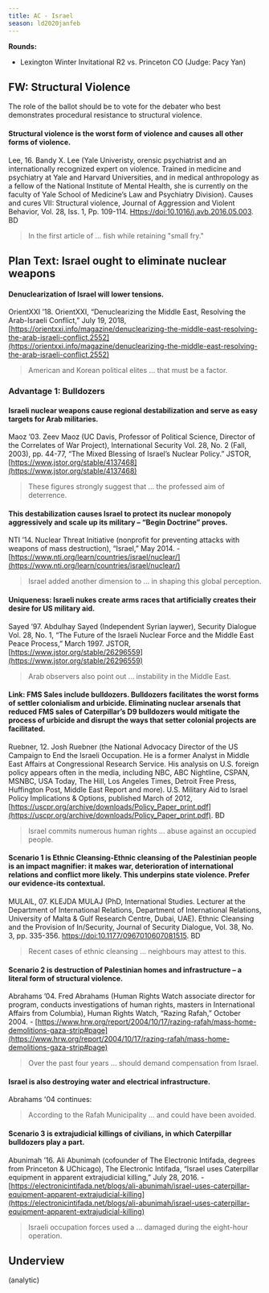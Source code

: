 ```yaml
---
title: AC - Israel
season: ld2020janfeb
---
```


**Rounds:**
* Lexington Winter Invitational R2 vs. Princeton CO (Judge: Pacy Yan)

## FW: Structural Violence
The role of the ballot should be to vote for the debater who best demonstrates procedural resistance to structural violence.

#### Structural violence is the worst form of violence and causes all other forms of violence. 
Lee, 16. Bandy X. Lee (Yale Univeristy, orensic psychiatrist and an internationally recognized expert on violence.  Trained in medicine and psychiatry at Yale and Harvard Universities, and in medical anthropology as a fellow of the National Institute of Mental Health, she is currently on the faculty of Yale School of Medicine’s Law and Psychiatry Division). Causes and cures VII: Structural violence, Journal of Aggression and Violent Behavior, Vol. 28, Iss. 1, Pp. 109-114. [Https://doi:10.1016/j.avb.2016.05.003](Https://doi:10.1016/j.avb.2016.05.003). BD
> In the first article of ... fish while retaining "small fry."

## Plan Text: Israel ought to eliminate nuclear weapons

#### Denuclearization of Israel will lower tensions.
OrientXXI ’18. OrientXXI, “Denuclearizing the Middle East, Resolving the Arab-Israeli Conflict,” July 19, 2018, [https://orientxxi.info/magazine/denuclearizing-the-middle-east-resolving-the-arab-israeli-conflict,2552](https://orientxxi.info/magazine/denuclearizing-the-middle-east-resolving-the-arab-israeli-conflict,2552)
> American and Korean political elites ... that must be a factor.

### Advantage 1: Bulldozers

#### Israeli nuclear weapons cause regional destabilization and serve as easy targets for Arab militaries.
Maoz ’03. Zeev Maoz (UC Davis, Professor of Political Science, Director of the Correlates of War Project), International Security Vol. 28, No. 2 (Fall, 2003), pp. 44-77, “The Mixed Blessing of Israel’s Nuclear Policy.” JSTOR, [https://www.jstor.org/stable/4137468](https://www.jstor.org/stable/4137468)
> These figures strongly suggest that ... the professed aim of deterrence.

#### This destabilization causes Israel to protect its nuclear monopoly aggressively and scale up its military – “Begin Doctrine” proves.
NTI ’14. Nuclear Threat Initiative (nonprofit for preventing attacks with weapons of mass destruction), “Israel,” May 2014. - [https://www.nti.org/learn/countries/israel/nuclear/](https://www.nti.org/learn/countries/israel/nuclear/)
> Israel added another dimension to ... in shaping this global perception.

#### Uniqueness: Israeli nukes create arms races that artificially creates their desire for US military aid.
Sayed ’97. Abdulhay Sayed (Independent Syrian laywer), Security Dialogue Vol. 28, No. 1,  “The Future of the Israeli Nuclear Force and the Middle East Peace Process,” March 1997. JSTOR, [https://www.jstor.org/stable/26296559](https://www.jstor.org/stable/26296559)
> Arab observers also point out ... instability in the Middle East.

#### Link: FMS Sales include bulldozers. Bulldozers facilitates the worst forms of settler colonialism and urbicide. Eliminating nuclear arsenals that reduced FMS sales of Caterpillar’s D9 bulldozers would mitigate the process of urbicide and disrupt the ways that setter colonial projects are facilitated. 
Ruebner, 12. Josh Ruebner (the National Advocacy Director of the US Campaign to End the Israeli Occupation. He is a former Analyst in Middle East Affairs at Congressional Research Service. His analysis on U.S. foreign policy appears often in the media, including NBC, ABC Nightline, CSPAN, MSNBC, USA Today, The Hill, Los Angeles Times, Detroit Free Press, Huffington Post, Middle East Report and more). U.S. Military Aid to Israel Policy Implications & Options, published March of 2012, [https://uscpr.org/archive/downloads/Policy_Paper_print.pdf](https://uscpr.org/archive/downloads/Policy_Paper_print.pdf). BD
> Israel commits numerous human rights ... abuse against an occupied people.

#### Scenario 1 is Ethnic Cleansing-Ethnic cleansing of the Palestinian people is an impact magnifier: it makes war, deterioration of international relations and conflict more likely. This underpins state violence. Prefer our evidence-its contextual. 
MULAlL, 07. KLEJDA MULAJ (PhD, International Studies. Lecturer at the Department of International Relations, Department of International Relations, University of Malta & Gulf Research Centre, Dubai, UAE). Ethnic Cleansing and the Provision of In/Security, Journal of Security Dialogue, Vol. 38, No. 3, pp. 335-356. [https://doi:10.1177/0967010607081515](https://doi:10.1177/0967010607081515). BD
> Recent cases of ethnic cleansing ... neighbours may attest to this.

#### Scenario 2 is destruction of Palestinian homes and infrastructure – a literal form of structural violence. 
Abrahams ’04. Fred Abrahams (Human Rights Watch associate director for program, conducts investigations of human rights, masters in International Affairs from Columbia), Human Rights Watch, “Razing Rafah,” October 2004. - [https://www.hrw.org/report/2004/10/17/razing-rafah/mass-home-demolitions-gaza-strip#page](https://www.hrw.org/report/2004/10/17/razing-rafah/mass-home-demolitions-gaza-strip#page)
> Over the past four years ... should demand compensation from Israel.

#### Israel is also destroying water and electrical infrastructure.
Abrahams '04 continues:
> According to the Rafah Municipality ... and could have been avoided.

#### Scenario 3 is extrajudicial killings of civilians, in which Caterpillar bulldozers play a part.
Abunimah ’16. Ali Abunimah (cofounder of The Electronic Intifada, degrees from Princeton & UChicago), The Electronic Intifada, “Israel uses Caterpillar equipment in apparent extrajudicial killing,” July 28, 2016. - [https://electronicintifada.net/blogs/ali-abunimah/israel-uses-caterpillar-equipment-apparent-extrajudicial-killing](https://electronicintifada.net/blogs/ali-abunimah/israel-uses-caterpillar-equipment-apparent-extrajudicial-killing)
> Israeli occupation forces used a ... damaged during the eight-hour operation.

## Underview
(analytic)